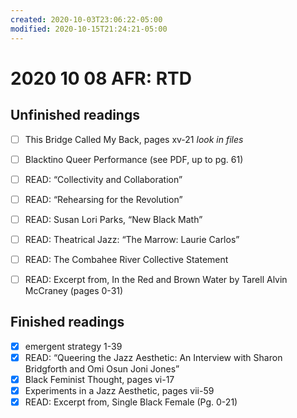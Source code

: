 ```yaml
---
created: 2020-10-03T23:06:22-05:00
modified: 2020-10-15T21:24:21-05:00
---
```


# 2020 10 08 AFR: RTD

## Unfinished readings

- [ ] This Bridge Called My Back, pages xv-21 *look in files*
- [ ] Blacktino Queer Performance (see PDF, up to pg. 61)
- [ ] READ: “Collectivity and Collaboration”
- [ ] READ: “Rehearsing for the Revolution”
- [ ] READ: Susan Lori Parks, “New Black Math”
- [ ] READ: Theatrical Jazz: “The Marrow: Laurie Carlos”
- [ ] READ: The Combahee River Collective Statement
- [ ] READ: Excerpt from, In the Red and Brown Water by Tarell Alvin McCraney (pages 0-31)


## Finished readings

- [x] emergent strategy 1-39
- [x] READ: “Queering the Jazz Aesthetic: An Interview with Sharon Bridgforth and Omi Osun Joni Jones”
- [x] Black Feminist Thought, pages vi-17
- [x] Experiments in a Jazz Aesthetic, pages vii-59
- [x] READ: Excerpt from, Single Black Female (Pg. 0-21)